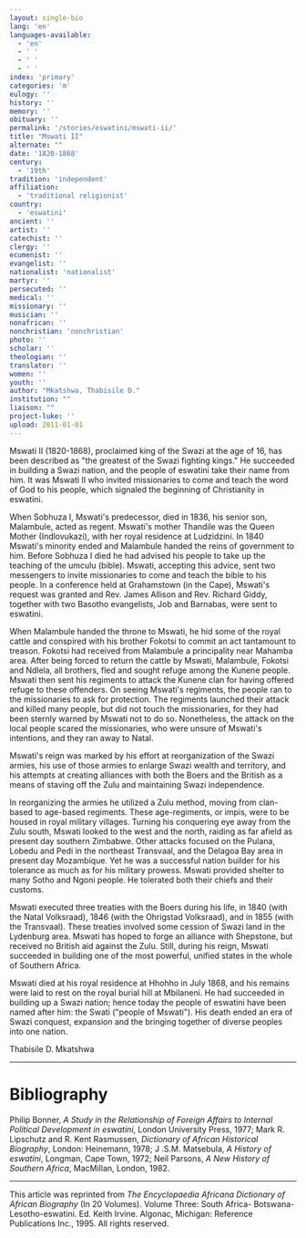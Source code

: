 ```yaml
---
layout: single-bio
lang: 'en'
languages-available:
  - 'en'
  - ' '
  - ' '
  - ' '
index: 'primary'
categories: 'm'
eulogy: ''
history: ''
memory: ''
obituary: ''
permalink: '/stories/eswatini/mswati-ii/'
title: "Mswati II"
alternate: ""
date: '1820-1868'
century:
  - '19th'
tradition: 'independent'
affiliation:
  - 'traditional religionist'
country:
  - 'eswatini'
ancient: ''
artist: ''
catechist: ''
clergy: ''
ecumenist: ''
evangelist: ''
nationalist: 'nationalist'
martyr: ''
persecuted: ''
medical: ''
missionary: ''
musician: ''
nonafrican: ''
nonchristian: 'nonchristian'
photo: ''
scholar: ''
theologian: ''
translator: ''
women: ''
youth: ''
author: "Mkatshwa, Thabisile D."
institution: ""
liaison: ""
project-luke: ''
upload: 2011-01-01
---
```




Mswati II (1820-1868), proclaimed king of the Swazi at the age of 16, has been described as "the greatest of the Swazi fighting kings." He succeeded in building a Swazi nation, and the people of eswatini take their name from him. It was Mswati II who invited missionaries to come and teach the word of God to his people, which signaled the beginning of Christianity in eswatini.

When Sobhuza I, Mswati's predecessor, died in 1836, his senior son, Malambule, acted as regent. Mswati's mother Thandile was the Queen Mother (Indlovukazi), with her royal residence at Ludzidzini. In 1840 Mswati's minority ended and Malambule handed the reins of government to him. Before Sobhuza I died he had advised his people to take up the teaching of the umculu (bible). Mswati, accepting this advice, sent two messengers to invite missionaries to come and teach the bible to his people. In a conference held at Grahamstown (in the Cape), Mswati's request was granted and Rev. James Allison and Rev. Richard Giddy, together with two Basotho evangelists, Job and Barnabas, were sent to eswatini.

When Malambule handed the throne to Mswati, he hid some of the royal cattle and conspired with his brother Fokotsi to commit an act tantamount to treason. Fokotsi had received from Malambule a principality near Mahamba area. After being forced to return the cattle by Mswati, Malambule, Fokotsi and Ndlela, all brothers, fled and sought refuge among the Kunene people. Mswati then sent his regiments to attack the Kunene clan for having offered refuge to these offenders. On seeing Mswati's regiments, the people ran to the missionaries to ask for protection. The regiments launched their attack and killed many people, but did not touch the missionaries, for they had been sternly warned by Mswati not to do so. Nonetheless, the attack on the local people scared the missionaries, who were unsure of Mswati's intentions, and they ran away to Natal.

Mswati's reign was marked by his effort at reorganization of the Swazi armies, his use of those armies to enlarge Swazi wealth and territory, and his attempts at creating alliances with both the Boers and the British as a means of staving off the Zulu and maintaining Swazi independence.

In reorganizing the armies he utilized a Zulu method, moving from clan-based to age-based regiments. These age-regiments, or impis, were to be housed in royal military villages. Turning his conquering eye away from the Zulu south, Mswati looked to the west and the north, raiding as far afield as present day southern Zimbabwe. Other attacks focused on the Pulana, Lobedu and Pedi in the northeast Transvaal, and the Delagoa Bay area in present day Mozambique. Yet he was a successful nation builder for his tolerance as much as for his military prowess. Mswati provided shelter to many Sotho and Ngoni people. He tolerated both their chiefs and their customs.

Mswati executed three treaties with the Boers during his life, in 1840 (with the Natal Volksraad), 1846 (with the Ohrigstad Volksraad), and in 1855 (with the Transvaal). These treaties involved some cession of Swazi land in the Lydenburg area. Mswati has hoped to forge an alliance with Shepstone, but received no British aid against the Zulu. Still, during his reign, Mswati succeeded in building one of the most powerful, unified states in the whole of Southern Africa.

Mswati died at his royal residence at Hhohho in July 1868, and his remains were laid to rest on the royal burial hill at Mbilaneni. He had succeeded in building up a Swazi nation; hence today the people of eswatini have been named after him: the Swati ("people of Mswati"). His death ended an era of Swazi conquest, expansion and the bringing together of diverse peoples into one nation.

Thabisile D. Mkatshwa

---

# Bibliography

Philip Bonner, *A Study in the Relationship of Foreign Affairs to Internal Political Development in eswatini*, London University Press, 1977; Mark R. Lipschutz and R. Kent Rasmussen, *Dictionary of African Historical Biography*, London: Heinemann, 1978; J .S.M. Matsebula, *A History of eswatini*, Longman, Cape Town, 1972; Neil Parsons, *A New History of Southern Africa*, MacMillan, London, 1982.

---

This article was reprinted from *The Encyclopaedia Africana Dictionary of African Biography* (In 20 Volumes). Volume Three: South Africa- Botswana-Lesotho-eswatini. Ed. Keith Irvine. Algonac, Michigan: Reference Publications Inc., 1995.  All rights reserved.
